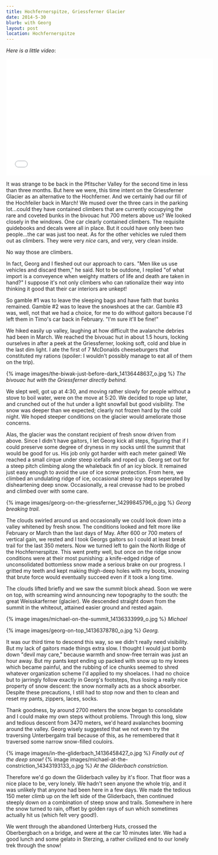 ```yaml
---
title: Hochfernerspitze, Griessferner Glacier
date: 2014-5-30
blurb: with Georg
layout: post
location: Hochfernerspitze
---
```


_Here is a little video_:

<iframe width="560" height="315" src="//www.youtube.com/embed/oriXcf15IYg"
frameborder="0" allowfullscreen></iframe>

It was strange to be back in the Pfitscher Valley for the second time in less
than three months. But here we were, this time intent on the Griessferner
Glacier as an alternative to the Hochferner. And we certainly had our fill of
the Hochfeiler back in March! We mused over the three cars in the parking
lot...could they have contained climbers that are currently occupying the rare
and coveted bunks in the bivouac hut 700 meters above us? We looked closely in
the windows. One car clearly contained climbers. The requisite guidebooks and
decals were all in place. But it could have only been two people...the car was
just too neat. As for the other vehicles we ruled them out as climbers. They
were very *nice* cars, and very, very clean inside.

No way those are climbers.

In fact, Georg and I fleshed out our approach to cars. "Men like us use vehicles
and discard them," he said. Not to be outdone, I replied "of what import is a
conveyence when weighty matters of life and death are taken in hand?" I suppose
it's not only climbers who can rationalize their way into thinking it good that
their car interiors are unkept!

So gamble #1 was to leave the sleeping bags and have faith that bunks
remained. Gamble #2 was to leave the snowshoes at the car. Gamble #3 was, well,
not that we had a choice, for me to do without gaitors because I'd left them in
Timo's car back in February. "I'm sure it'll be fine!"

We hiked easily up valley, laughing at how difficult the avalanche debries had
been in March. We reached the bivouac hut in about 1.5 hours, locking ourselves
in after a peek at the Griessferner, looking soft, cold and blue in the last dim
light. I ate the first of 7 McDonalds cheeseburgers that constituted my rations
(spoiler: I wouldn't possibly manage to eat all of them on the trip).

{% image images/the-biwak-just-before-dark_14136448637_o.jpg %}
<i>The bivouac hut with the Griessferner directly behind.</i>

We slept well, got up at 4:30, and moving rather slowly for people without a
stove to boil water, were on the move at 5:20. We decided to rope up later, and
crunched out of the hut under a light snowfall but good visibility. The snow was
deeper than we expected; clearly not frozen hard by the cold night. We hoped
steeper conditions on the glacier would ameliorate those concerns.

Alas, the glacier was the constant recipient of fresh snow driven from
above. Since I didn't have gaitors, I let Georg kick all steps, figuring that if
I could preserve some degree of dryness in my socks until the summit that would
be good for us. His job only got harder with each meter gained! We reached a
small cirque under steep icefalls and roped up. Georg set out for a steep pitch
climbing along the whaleback fin of an icy block. It remained just easy enough
to avoid the use of ice screw protection. From here, we climbed an undulating
ridge of ice, occasional steep icy steps seperated by disheartening deep
snow. Occasionally, a real crevasse had to be probed and climbed over with some
care.

{% image images/georg-on-the-griessferner_14299845796_o.jpg %}
<i>Georg breaking trail.</i>

The clouds swirled around us and occasionally we could look down into a valley
whitened by fresh snow. The conditions looked and felt more like February or
March than the last days of May. After 600 or 700 meters of vertical gain, we
rested and I took Georgs gaitors so I could at least break trail for the last
350 meters. Now we turned left to gain the North Ridge of the
Hochfernerspitze. This went pretty well, but once on the ridge snow conditions
were at their most punishing: a knife-edged ridge of unconsolidated bottomless
snow made a serious brake on our progress. I gritted my teeth and kept making
thigh-deep holes with my boots, knowing that brute force would eventually
succeed even if it took a long time.

The clouds lifted briefly and we saw the summit block ahead. Soon we were on
top, with screaming wind announcing new topography to the south: the great
Weisskarferner (glacier). We descended straight down from the summit in the
whiteout, attained easier ground and rested again.

{% image images/michael-on-the-summit_14136333999_o.jpg %}
<i>Michael</i>

{% image images/georg-on-top_14136378780_o.jpg %}
<i>Georg.</i>

It was our third time to descend this way, so we didn't really need
visibility. But my lack of gaitors made things extra slow. I thought I would
just bomb down "devil may care," because warmth and snow-free terrain was just
an hour away. But my pants kept ending up packed with snow up to my knees which
became painful, and the rubbing of ice chunks seemed to shred whatever
organization scheme I'd applied to my shoelaces. I had no choice but to
jarringly follow exactly in Georg's footsteps, thus losing a really nice
property of snow descent: the snow normally acts as a shock absorber. Despite
these precautions, I still had to stop now and then to clean and reset my pants,
zippers, laces, socks.

Thank goodness, by around 2700 meters the snow began to consolidate and I could
make my own steps without problems. Through this long, slow and tedious descent
from 3470 meters, we'd heard avalanches booming around the valley. Georg wisely
suggested that we not even try the traversing Unterbergalm trail because of
this, as he remembered that it traversed some narrow snow-filled couloirs.

{% image images/in-the-gliderbach_14136458427_o.jpg %}
<i>Finally out of the deep snow!</i>
{% image images/michael-at-the-constriction_14343193133_o.jpg %}
<i>At the Gliderbach constriction.</i>

Therefore we'd go down the Gliderbach valley by it's floor. That floor was a
nice place to be, very lonely. We hadn't seen anyone the whole trip, and it was
unlikely that anyone had been here in a few days. We made the tedious 150 meter
climb up on the left side of the Gliderbach, then continued steeply down on a
combination of steep snow and trails. Somewhere in here the snow turned to rain,
offset by golden rays of sun which sometimes actually hit us (which felt very
good!).

We went through the abandoned Unterberg Huts, crossed the Oberbergbach on a
bridge, and were at the car 10 minutes later. We had a good lunch and some
gelato in Sterzing, a rather civilized end to our lonely trek through the snow!



